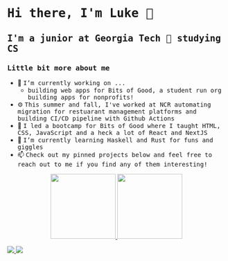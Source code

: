 # <samp> Hi there, I'm Luke 👋 </samp>

<!--
Thanks to @therealsharath for such awesome template
**therealsharath/therealsharath** is a ✨ _special_ ✨ repository because its `README.md` (this file) appears on your GitHub profile.

Here are some ideas to get you started:

- 🔭 I’m currently working on ...
- 🌱 I’m currently learning ...
- 👯 I’m looking to collaborate on ...
- 🤔 I’m looking for help with ...
- 💬 Ask me about ...
- 📫 How to reach me: ...
- 😄 Pronouns: ...
- ⚡ Fun fact: ...
-->
## <samp> I'm a junior at Georgia Tech 🐝 studying CS </samp>
### <samp> Little bit more about me </samp>
- 🔭 <samp>I’m currently working on ... </samp>
    - <samp> building web apps for Bits of Good, a student run org building apps for nonprofits! </samp>
- ⚙️ <samp> This summer and fall, I've worked at NCR automating migration for restuarant management platforms and building CI/CD pipeline with Github Actions</samp>
- 🏫 <samp> I led a bootcamp for Bits of Good where I taught HTML, CSS, JavaScript and a heck a lot of React and NextJS</samp>
- 🌱 <samp> I’m currently learning Haskell and Rust for funs and giggles </samp>
- 📫 <samp> Check out my pinned projects below and feel free to reach out to me if you find any of them interesting! </samp>

<p align="center">
    <a href="https://github.com/therealsharath" target="_blank">
        <img height="150em" src="https://github-readme-stats-eight-theta.vercel.app/api?username=luke9kim8&show_icons=true&theme=great-gatsby&include_all_commits=true&count_private=true" />
        <img height="150em" src="https://github-readme-stats-eight-theta.vercel.app/api/top-langs/?username=luke9kim8&layout=compact&langs_count=8&theme=great-gatsby"/>
    </a>
</p>

<a href="https://www.linkedin.com/in/luke-wooseok-kim/"> <img src="https://img.shields.io/badge/-luke--wooseok--kim-0A66C2?logo=linkedin&style=flat-square"/> </a>
<a href="mailto: luke9kim8@gmail.com"> <img src="https://img.shields.io/badge/luke9kim8-D14836?&logo=gmail&logoColor=white&style=flat-square"/> </a>

